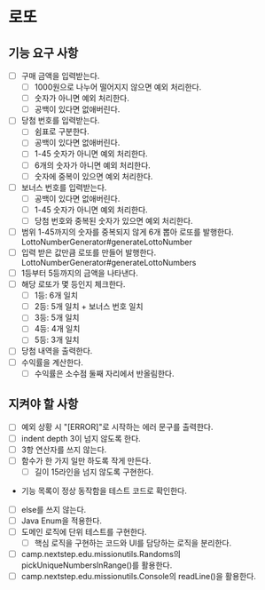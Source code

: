 # 로또

## 기능 요구 사항
- [ ] 구매 금액을 입력받는다.
  - [ ] 1000원으로 나누어 떨어지지 않으면 예외 처리한다.
  - [ ] 숫자가 아니면 예외 처리한다.
  - [ ] 공백이 있다면 없애버린다.
- [ ] 당첨 번호를 입력받는다.
  - [ ] 쉼표로 구분한다.
  - [ ] 공백이 있다면 없애버린다.
  - [ ] 1-45 숫자가 아니면 예외 처리한다.
  - [ ] 6개의 숫자가 아니면 예외 처리한다.
  - [ ] 숫자에 중복이 있으면 예외 처리한다.
- [ ] 보너스 번호를 입력받는다.
  - [ ] 공백이 있다면 없애버린다. 
  - [ ] 1-45 숫자가 아니면 예외 처리한다.
  - [ ] 당첨 번호와 중복된 숫자가 있으면 예외 처리한다.
- [ ] 범위 1-45까지의 숫자를 중복되지 않게 6개 뽑아 로또를 발행한다. LottoNumberGenerator#generateLottoNumber
- [ ] 입력 받은 값만큼 로또를 만들어 발행한다. LottoNumberGenerator#generateLottoNumbers
- [ ] 1등부터 5등까지의 금액을 나타낸다.
- [ ] 해당 로또가 몇 등인지 체크한다.
  - [ ] 1등: 6개 일치
  - [ ] 2등: 5개 일치 + 보너스 번호 일치
  - [ ] 3등: 5개 일치
  - [ ] 4등: 4개 일치
  - [ ] 5등: 3개 일치
- [ ] 당첨 내역을 출력한다.
- [ ] 수익률을 계산한다.
  - [ ] 수익률은 소수점 둘째 자리에서 반올림한다.

## 지켜야 할 사항
- [ ] 예외 상황 시 "[ERROR]"로 시작하는 에러 문구를 출력한다.
- [ ] indent depth 3이 넘지 않도록 한다.
- [ ] 3항 연산자를 쓰지 않는다.
- [ ] 함수가 한 가지 일만 하도록 작게 만든다.
  - [ ] 길이 15라인을 넘지 않도록 구현한다.
- 기능 목록이 정상 동작함을 테스트 코드로 확인한다.
- [ ] else를 쓰지 않는다.
- [ ] Java Enum을 적용한다.
- [ ] 도메인 로직에 단위 테스트를 구현한다.
  - [ ] 핵심 로직을 구현하는 코드와 UI를 담당하는 로직을 분리한다.
- [ ] camp.nextstep.edu.missionutils.Randoms의 pickUniqueNumbersInRange()를 활용한다.
- [ ] camp.nextstep.edu.missionutils.Console의 readLine()을 활용한다.